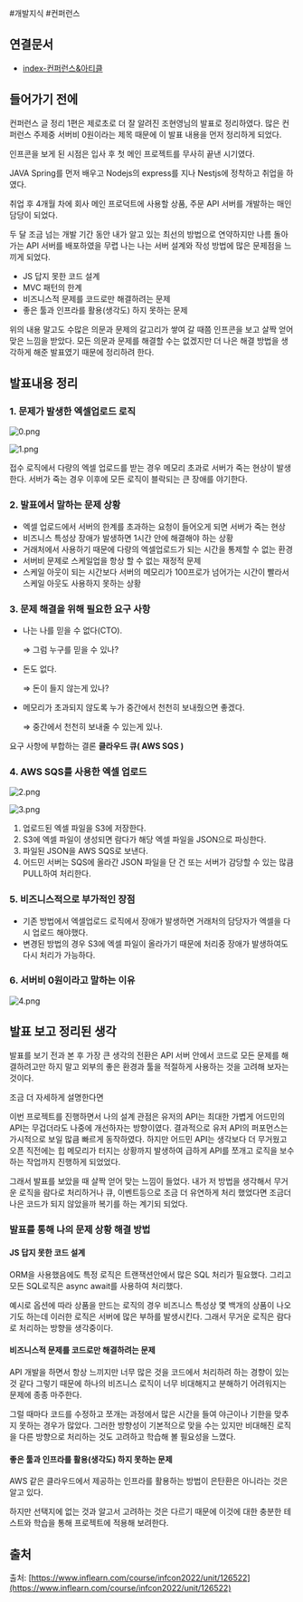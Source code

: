 #개발지식 #컨퍼런스 

## 연결문서
- [index-컨퍼런스&아티클](../../../index-컨퍼런스&아티클.md)

## 들어가기 전에

컨퍼런스 글 정리 1편은 제로초로 더 잘 알려진 조현영님의 발표로 정리하였다.
많은 컨퍼런스 주제중  서버비 0원이라는 제목 때문에 이 발표 내용을 먼저 정리하게 되었다.

인프콘을 보게 된 시점은 입사 후 첫 메인 프로젝트를 무사히 끝낸 시기였다.

JAVA Spring를 먼저 배우고 Nodejs의 express를 지나 Nestjs에 정착하고 취업을 하였다.

취업 후 4개월 차에 회사 메인 프로덕트에 사용할 상품, 주문 API 서버를 개발하는 매인 담당이 되었다.

두 달 조금 넘는 개발 기간 동안 내가 알고 있는 최선의 방법으로 연약하지만 나름 돌아가는 API 서버를 배포하였을 무렵 나는 나는 서버 설계와 작성 방법에 많은 문제점을 느끼게 되었다.

- JS 답지 못한 코드 설계
- MVC 패턴의 한계
- 비즈니스적 문제를 코드로만 해결하려는 문제
- 좋은 툴과 인프라를 활용(생각도) 하지 못하는 문제

위의 내용 말고도 수많은 의문과 문제의 갈고리가 쌓여 갈 때쯤 인프콘을 보고 살짝 얻어맞은 느낌을 받았다.
모든 의문과 문제를 해결할 수는 없겠지만 더 나은 해결 방법을 생각하게 해준 발표였기 때문에 정리하려 한다.

## 발표내용 정리
### 1. 문제가 발생한 엑셀업로드 로직

![0.png](images/0.png)

![1.png](images/1.png)

접수 로직에서 다량의 엑셀 업로드를 받는 경우 메모리 초과로 서버가 죽는 현상이 발생한다.
서버가 죽는 경우 이후에 모든 로직이 블락되는 큰 장애를 야기한다.

### 2. 발표에서 말하는 문제 상황

- 엑셀 업로드에서 서버의 한계를 초과하는 요청이 들어오게 되면 서버가 죽는 현상
- 비즈니스 특성상 장애가 발생하면 1시간 안에 해결해야 하는 상황
- 거래처에서 사용하기 때문에 다량의 엑셀업로드가 되는 시간을 통제할 수 없는 환경
- 서버비 문제로 스케일업을 항상 할 수 없는 재정적 문제
- 스케일 아웃이 되는 시간보다 서버의 메모리가 100프로가 넘어가는 시간이 빨라서 스케일 아웃도 사용하지 못하는 상황

### 3. 문제 해결을 위해 필요한 요구 사항

- 나는 나를 믿을 수 없다(CTO).
    
    ⇒ 그럼 누구를 믿을 수 있나?
    
- 돈도 없다.
    
    ⇒ 돈이 들지 않는게 있나?
    
- 메모리가 초과되지 않도록 누가 중간에서 천천히 보내줬으면 좋겠다.
    
    ⇒ 중간에서 천천히 보내줄 수 있는게 있나.
    

요구 사항에 부합하는 결론 **클라우드 큐( AWS SQS )**

### 4.  AWS SQS를 사용한 엑셀 업로드

![2.png](images/2.png)

![3.png](images/3.png)

1. 업로드된 엑셀 파일을 S3에 저장한다.
2. S3에 엑셀 파일이 생성되면 람다가 해당 엑셀 파일을 JSON으로 파싱한다.
3. 파일된 JSON을 AWS SQS로 보낸다. 
4. 어드민 서버는 SQS에 올라간 JSON 파일을 단 건 또는 서버가 감당할 수 있는 많큼 PULL하여 처리한다.

### 5. 비즈니스적으로 부가적인 장점

- 기존 방법에서 엑셀업로드 로직에서 장애가 발생하면 거래처의 담당자가 엑셀을 다시 업로드 해야했다.
- 변경된 방법의 경우 S3에 엑셀 파일이 올라가기 때문에 처리중 장애가 발생하여도 다시 처리가 가능하다.

### 6. 서버비 0원이라고 말하는 이유

![4.png](images/4.png)

## 발표 보고 정리된 생각

발표를 보기 전과 본 후 가장 큰 생각의 전환은 API 서버 안에서 코드로 모든 문제를 해결하려고만 하지 말고 외부의 좋은 환경과 툴을 적절하게 사용하는 것을 고려해 보자는 것이다.

조금 더 자세하게 설명한다면 

이번 프로젝트를 진행하면서 나의 설계 관점은 유저의 API는 최대한 가볍게 어드민의 API는 무겁더라도 나중에 개선하자는 방향이였다. 결과적으로 유저 API의 퍼포먼스는 가시적으로 보일 많큼 빠르게 동작하였다. 
하지만 어드민 API는 생각보다 더 무거웠고 오픈 직전에는 힙 메모리가 터지는 상황까지 발생하여 급하게 API를 쪼개고 로직을 보수하는 작업까지 진행하게 되었었다.

그래서 발표를 보았을 때 살짝 얻어 맞는 느낌이 들었다.
내가 저 방법을 생각해서 무거운 로직을 람다로 처리하거나 큐, 이벤트등으로 조금 더 유연하게 처리 했었다면 조금더 나은 코드가 되지 않았을까 복기를 하는 계기되 되었다. 

### 발표를 통해 나의 문제 상황 해결 방법

#### JS 답지 못한 코드 설계

ORM을 사용했음에도 특정 로직은 트랜잭션안에서 많은 SQL 처리가 필요했다. 
그리고 모든 SQL로직은 async await를 사용하여 처리했다.

예시로 옵션에 따라 상품을 만드는 로직의 경우 비즈니스 특성상 몇 백개의 상품이 나오기도 하는데 이러한 로직은 서버에 많은 부하를 발생시킨다. 그래서 무거운 로직은 람다로 처리하는 방향을 생각중이다.

#### 비즈니스적 문제를 코드로만 해결하려는 문제

API 개발을 하면서 항상 느끼지만 너무 많은 것을 코드에서 처리하려 하는 경향이 있는 것 같다 그렇기 때문에 하나의 비즈니스 로직이 너무 비대해지고 분해하기 어려워지는 문제에 종종 마주한다. 

그럴 때마다 코드를 수정하고 쪼개는 과정에서 많은 시간을 들여 야근이나 기한을 맞추지 못하는 경우가 많았다.
그러한 방향성이 기본적으로 맞을 수는 있지만 비대해진 로직을 다른 방향으로 처리하는 것도 고려하고 학습해 볼 필요성을 느꼈다. 

#### 좋은 툴과 인프라를 활용(생각도) 하지 못하는 문제

AWS 같은 클라우드에서 제공하는 인프라를 활용하는 방법이 은탄환은 아니라는 것은 알고 있다.

하지만 선택지에 없는 것과 알고서 고려하는 것은 다르기 때문에 이것에 대한 충분한 테스트와 학습을 통해 프로젝트에 적용해 보려한다.

## 출처
출처: [https://www.inflearn.com/course/infcon2022/unit/126522](https://www.inflearn.com/course/infcon2022/unit/126522)